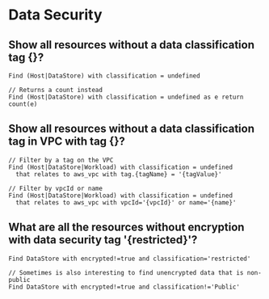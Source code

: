 # Data Security

## Show all resources without a data classification tag {}?

```j1ql
Find (Host|DataStore) with classification = undefined

// Returns a count instead
Find (Host|DataStore) with classification = undefined as e return count(e)
```

## Show all resources without a data classification tag in VPC with tag {}?

```j1ql
// Filter by a tag on the VPC
Find (Host|DataStore|Workload) with classification = undefined
  that relates to aws_vpc with tag.{tagName} = '{tagValue}'

// Filter by vpcId or name
Find (Host|DataStore|Workload) with classification = undefined
  that relates to aws_vpc with vpcId='{vpcId}' or name='{name}'
```

## What are all the resources without encryption with data security tag '{restricted}'?

```j1ql
Find DataStore with encrypted!=true and classification='restricted'

// Sometimes is also interesting to find unencrypted data that is non-public
Find DataStore with encrypted!=true and classification!='Public'
```
